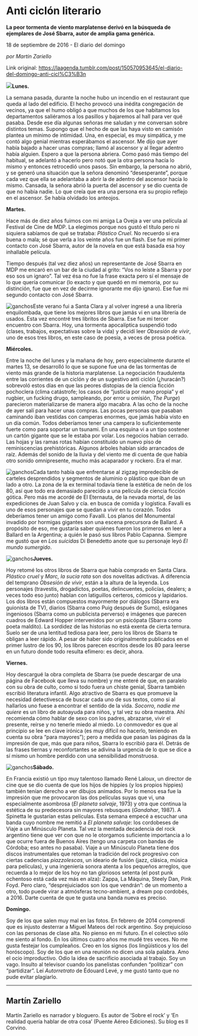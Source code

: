 # Anti ciclón literario

**La peor tormenta de viento marplatense derivó en la búsqueda de ejemplares de José Sbarra, autor de amplia gama genérica.**

18 de septiembre de 2016 - El diario del domingo

_por Martín Zariello_

Link original: https://laagenda.tumblr.com/post/150570953645/el-diario-del-domingo-anti-cicl%C3%B3n

![](https://64.media.tumblr.com/71c4d004c0d4d7e187c874be4ce9ad91/tumblr_inline_pk0l68nWyq1t6q87u_500.jpg)**Lunes.**  
 
La semana pasada, durante la noche hubo un incendio en el restaurant que queda al lado del edificio. El hecho provocó una inédita congregación de vecinos, ya que el humo obligó a que muchos de los que habitamos los departamentos saliéramos a los pasillos y bajaremos al hall para ver qué pasaba. Desde ese día algunas señoras me saludan y me conversan sobre distintos temas. Supongo que el hecho de que las haya visto en camisón plantea un mínimo de intimidad. Una, en especial, es muy simpática, y me contó algo genial mientras esperábamos el ascensor. Me dijo que ayer había bajado a hacer unas compras; llamó al ascensor y al llegar adentro había alguien. Espero a que la persona abriera. Como pasó más tiempo del habitual, se adelantó a hacerlo pero notó que la otra persona hacía lo mismo y entonces retrocedió unos pasos. Sin embargo, la persona no abrió, y se generó una situación que la señora denominó “desesperante”, porque cada vez que ella se adelantaba a abrir la de adentro del ascensor hacía lo mismo. Cansada, la señora abrió la puerta del ascensor y se dio cuenta de que no había nadie. Lo que creía que era una persona era su propio reflejo en el ascensor. Se había olvidado los anteojos. 

**Martes.**  

Hace más de diez años fuimos con mi amiga La Oveja a ver una película al Festival de Cine de MDP. La elegimos porque nos gustó el título pero ni siquiera sabíamos de qué se trataba: *Plástico Cruel*. No recuerdo si era buena o mala; sé que verla a los veinte años fue un flash. Ese fue mi primer contacto con José Sbarra, autor de la novela en que está basada esa hoy inhallable película. 

Tiempo después (tal vez diez años) un representante de José Sbarra en MDP me encaró en un bar de la ciudad al grito: “Vos no leíste a Sbarra y por eso sos un ignaro”. Tal vez ésa no fue la frase exacta pero sí el mensaje de lo que quería comunicar (lo exacto y que quedó en mi memoria, por su distinción, fue que en vez de decirme ignorante me dijo ignaro). Ese fue mi segundo contacto con José Sbarra. 

![ganchos](https://64.media.tumblr.com/4897476ff6b838f322133909c7135e69/tumblr_inline_pk0l68XZXr1t6q87u_500.jpg)Este verano fui a Santa Clara y al volver ingresé a una librería enquilombada, que tiene los mejores libros que jamás vi en una librería de usados. Esta vez encontré tres libritos de Sbarra. Ese fue mi tercer encuentro con Sbarra. Hoy, una tormenta apocalíptica suspendió todo (clases, trabajos, expectativas sobre la vida) y decidí leer *Obsesión de vivir*, uno de esos tres libros, en este caso de poesía, a veces de prosa poética. 

**Miércoles.**  
 
Entre la noche del lunes y la mañana de hoy, pero especialmente durante el martes 13, se desarrolló lo que se supone fue una de las tormentas de viento más grande de la historia marplatense. La negociación fraudulenta entre las corrientes de un ciclón y de un sugestivo anti ciclón (¿huracán?) sobrevoló estos días en que las peores distopias de la ciencia ficción pochoclera (clima catástrofe; los casos de “justicia por mano propia” y el rugbier, un fucking drugo, sampleando, por error u omisión, *The Purge*) parecieron materializarse de manera algo macabra. A las ocho de la noche de ayer salí para hacer unas compras. Las pocas personas que pasaban caminando iban vestidas con camperas enormes, que jamás había visto en un día común. Todos deberíamos tener una campera lo suficientemente fuerte como para soportar un tsunami. En una esquina vi a un tipo sostener un cartón gigante que se le estaba por volar. Los negocios habían cerrado. Las hojas y las ramas rotas habían constituido un nuevo piso de reminiscencias prehistóricas. Algunos árboles habían sido arrancados de raíz. Además del sonido de la lluvia y del viento me di cuenta de que había otro sonido omnipresente, mucho más acaparador y rockero. Era el mar. 

![ganchos](https://64.media.tumblr.com/ac4bf65cf850ed25a2d8e9f0be085d3f/tumblr_inline_pk0l69swOU1t6q87u_500.jpg)Cada tanto había que enfrentarse al zigzag impredecible de carteles desprendidos y segmentos de aluminio o plástico que iban de un lado a otro. La zona de la ex terminal todavía tiene la estética de neón de los 80, así que todo era demasiado parecido a una película de ciencia ficción gótica. Pero más me acordé de El Eternauta, de la nevada mortal, de las expediciones de Juan Salvo y cía. en busca de comida y logística. Favalli es uno de esos personajes que se quedan a vivir en tu corazón. Todos deberíamos tener un amigo como Favalli. Los planos del Monumental invadido por hormigas gigantes son una escena precursora de Ballard. A propósito de eso, me gustaría saber quiénes fueron los primeros en leer a Ballard en la Argentina; a quién le pasó sus libros Pablo Capanna. Siempre me gustó que en *Los suicidas* Di Benedetto anote que su personaje leyó *El mundo sumergido*. 

![ganchos](https://64.media.tumblr.com/5bb036280405a2c1610edff7391254a8/tumblr_inline_pk0l6aL7xo1t6q87u_500.jpg)**Jueves.**  
 
Hoy retomé los otros libros de Sbarra que había comprado en Santa Clara. *Plástico cruel* y *Marc, la sucia rata* son dos novelitas adictivas. A diferencia del temprano *Obsesión de vivir*, están a la altura de la leyenda. Los personajes (travestis, drogadictos, poetas, delincuentes, policías, dealers; a veces todo eso junto) hablan con latiguillos certeros, cómicos y lapidarios. Los dos libros están compuestos mayormente por diálogos (Sbarra era guionista de TV), diarios (Sbarra como Puig después de Sumo), eslóganes ingeniosos (Sbarra como un publicista perverso) e imágenes que parecen cuadros de Edward Hopper intervenidos por un psicópata (Sbarra como poeta maldito). La sordidez de las historias no está exenta de cierta ternura. Suelo ser de una lentitud tediosa para leer, pero los libros de Sbarra te obligan a leer rápido. A pesar de haber sido originalmente publicados en el primer lustro de los 90, los libros parecen escritos desde los 80 para leerse en un futuro donde todo resulta efímero: es decir, ahora. 

**Viernes.**  
 
Hoy descargué la obra completa de Sbarra (se puede descargar de una página de Facebook que lleva su nombre) y me enteré de que, en paralelo con su obra de culto, como si todo fuera un chiste genial, Sbarra también escribió literatura infantil. Algo atractivo de Sbarra es que promueve la necesidad detectivesca de buscar cada uno de sus textos, como si al hallarlos uno fuese a encontrar el sentido de la vida. *Socorro, nadie me quiere* es un libro de autoayuda para niños, y tal vez su obra maestra. Ahí recomienda cómo hablar de sexo con los padres, abrazarse, vivir el presente, reírse y no tenerle miedo al miedo. Lo conmovedor es que al principio se lee en clave irónica (es muy difícil no hacerlo, teniendo en cuenta su obra “para mayores”); pero a medida que pasan las páginas da la impresión de que, más que para niños, Sbarra lo escribió para él. Detrás de las frases tiernas y reconfortantes se adivina la urgencia de lo que se dice a sí mismo un hombre perdido con una sensibilidad monstruosa. 

![ganchos](https://64.media.tumblr.com/0724fccb5d6ad6c6fe25fdce3b0eabc2/tumblr_inline_pk0l6aQoyo1t6q87u_500.jpg)**Sábado.**  
 
En Francia existió un tipo muy talentoso llamado René Laloux, un director de cine que se dio cuenta de que los hijos de hippies (y los propios hippies) también tenían derecho a ver dibujos animados. Por lo menos esa fue la impresión que me provocaron las dos películas suyas que vi, una especialmente asombrosa (*El planeta salvaje*, 1973) y otra que continua la estética de su predecesora sin mayores rebusques (*Gandahar*, 1987). A Spinetta le gustarían estas películas. Esta semana empecé a escuchar una banda cuyo nombre me remitió a *El planeta salvaje*: los cordobeses de Viaje a un Minúsculo Planeta. Tal vez la mentada decadencia del rock argentino tiene que ver con que no le otorgamos suficiente importancia a lo que ocurre fuera de Buenos Aires (tengo una carpeta con bandas de Córdoba; eso antes no pasaba). Viaje a un Minúsculo Planeta tiene dos discos instrumentales que retoman la tradición del rock progresivo con ciertas cadencias *piazzolescas*, un ideario de fusión (jazz, clásica, música para películas), y una ingeniería sonora atenta a los pequeños arreglos, que recuerda a lo mejor de los hoy no tan gloriosos setenta (el post punk ochentoso está cada vez más en alza): Zappa, La Máquina, Steely Dan, Pink Foyd. Pero claro, “desprejuiciados son los que vendrán”: de un momento a otro, todo puede virar a atmósferas tecno-ambient, a dream pop cordobés, a 2016. Darte cuenta de que te gusta una banda nueva es preciso. 

**Domingo.**  
 
Soy de los que salen muy mal en las fotos. En febrero de 2014 comprendí que es injusto desterrar a Miguel Mateos del rock argentino. Soy prejuicioso con las personas de clase alta. No pienso en mi futuro. En el colectivo sólo me siento al fondo. En los últimos cuatro años me mudé tres veces. No me gusta festejar los cumpleaños. Creo en los signos (los lingüísticos y los del horóscopo). Soy de los que en una reunión no dicen una sola palabra. Amo el ocio improductivo. Odio la idea de sacrificio asociada al trabajo. Soy un vago. Insulto al televisor cuando los panelistas confunden “politizar” con “partidizar”. Leí *Autorretrato* de Édouard Levé, y me gustó tanto que no pude evitar plagiarlo.

  




---

Martín Zariello
---------------

 Martín Zariello es narrador y bloguero. Es autor de ‘Sobre el rock’ y ‘En realidad quería hablar de otra cosa’ (Puente Aéreo Ediciones). Su blog es Il Corvino.

